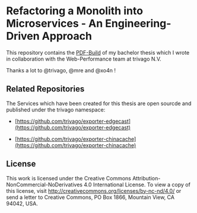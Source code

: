 # Refactoring a Monolith into Microservices - An Engineering-Driven Approach

This repository contains the [PDF-Build](./bachelor_thesis-thorsten_klein.pdf) of my bachelor thesis which I wrote in collaboration with the Web-Performance team at trivago N.V.

Thanks a lot to @trivago, @mre and @xo4n !

## Related Repositories

The Services which have been created for this thesis are open sourcde and published under the trivago namespace:

- [https://github.com/trivago/exporter-edgecast](https://github.com/trivago/exporter-edgecast)

- [https://github.com/trivago/exporter-chinacache](https://github.com/trivago/exporter-chinacache)

## License

This work is licensed under the Creative Commons Attribution-NonCommercial-NoDerivatives 4.0 International License. To view a copy of this license, visit http://creativecommons.org/licenses/by-nc-nd/4.0/ or send a letter to Creative Commons, PO Box 1866, Mountain View, CA 94042, USA.